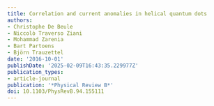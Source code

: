 ```yaml
---
title: Correlation and current anomalies in helical quantum dots
authors:
- Christophe De Beule
- Niccolò Traverso Ziani
- Mohammad Zarenia
- Bart Partoens
- Björn Trauzettel
date: '2016-10-01'
publishDate: '2025-02-09T16:43:35.229977Z'
publication_types:
- article-journal
publication: '*Physical Review B*'
doi: 10.1103/PhysRevB.94.155111
---
```

